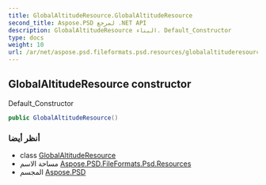 ```yaml
---
title: GlobalAltitudeResource.GlobalAltitudeResource
second_title: Aspose.PSD لمرجع .NET API
description: GlobalAltitudeResource البناء. Default_Constructor
type: docs
weight: 10
url: /ar/net/aspose.psd.fileformats.psd.resources/globalaltituderesource/globalaltituderesource/
---
```

## GlobalAltitudeResource constructor

Default_Constructor

```csharp
public GlobalAltitudeResource()
```

### أنظر أيضا

* class [GlobalAltitudeResource](../)
* مساحة الاسم [Aspose.PSD.FileFormats.Psd.Resources](../../globalaltituderesource/)
* المجسم [Aspose.PSD](../../../)


